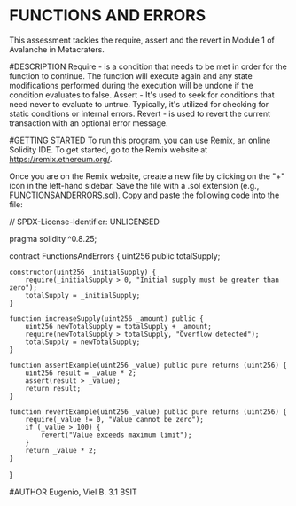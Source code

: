 # FUNCTIONS AND ERRORS
This assessment tackles the require, assert and the revert in Module 1 of Avalanche in Metacraters.

#DESCRIPTION
Require - is a condition that needs to be met in order for the function to continue. The function will execute again and any state modifications performed during the execution will be undone if the condition evaluates to false.
Assert - It's used to seek for conditions that need never to evaluate to untrue. Typically, it's utilized for checking for static conditions or internal errors.
Revert - is used to revert the current transaction with an optional error message.

#GETTING STARTED
To run this program, you can use Remix, an online Solidity IDE. To get started, go to the Remix website at https://remix.ethereum.org/.

Once you are on the Remix website, create a new file by clicking on the "+" icon in the left-hand sidebar. Save the file with a .sol extension (e.g., FUNCTIONSANDERRORS.sol). Copy and paste the following code into the file:

// SPDX-License-Identifier: UNLICENSED

pragma solidity ^0.8.25;

contract FunctionsAndErrors {
    uint256 public totalSupply;
    
    constructor(uint256 _initialSupply) {
        require(_initialSupply > 0, "Initial supply must be greater than zero");
        totalSupply = _initialSupply;
    }
    
    function increaseSupply(uint256 _amount) public {
        uint256 newTotalSupply = totalSupply + _amount;
        require(newTotalSupply > totalSupply, "Overflow detected");
        totalSupply = newTotalSupply;
    }
    
    function assertExample(uint256 _value) public pure returns (uint256) {
        uint256 result = _value * 2;
        assert(result > _value);
        return result;
    }
    
    function revertExample(uint256 _value) public pure returns (uint256) {
        require(_value != 0, "Value cannot be zero");
        if (_value > 100) {
            revert("Value exceeds maximum limit");
        }
        return _value * 2;
    }
}

#AUTHOR
Eugenio, Viel B.
3.1 BSIT
